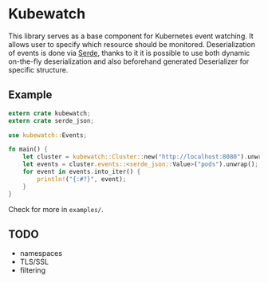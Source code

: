 # Kubewatch

This library serves as a base component for Kubernetes event watching. It allows user to
specify which resource should be monitored. Deserialization of events is done via
[Serde](https://serde.rs/), thanks to it it is possible to use both dynamic on-the-fly
deserialization and also beforehand generated Deserializer for specific structure.

## Example

```rust
extern crate kubewatch;
extern crate serde_json;

use kubewatch::Events;

fn main() {
    let cluster = kubewatch::Cluster::new("http://localhost:8080").unwrap();
    let events = cluster.events::<serde_json::Value>("pods").unwrap();
    for event in events.into_iter() {
        println!("{:#?}", event);
    }
}
```

Check for more in `examples/`.

## TODO

- namespaces
- TLS/SSL
- filtering
